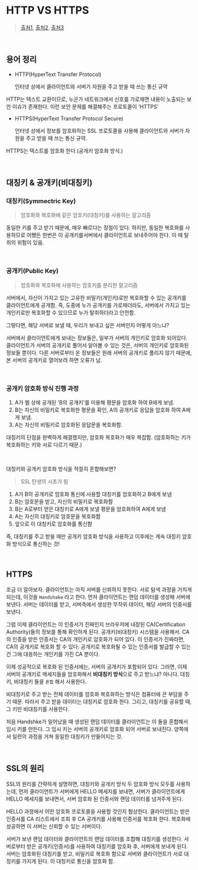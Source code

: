 # HTTP VS HTTPS

> [출처1](https://velog.io/@hygoogi/%EA%B8%B0%EC%88%A0%EB%A9%B4%EC%A0%91-%EC%A4%80%EB%B9%84%ED%95%98%EA%B8%B0), [출처2](https://github.com/gyoogle/tech-interview-for-developer/blob/master/Computer%20Science/Network/HTTP%20%26%20HTTPS.md), [출처3](https://youtu.be/H6lpFRpyl14)

<br/>

## 용어 정리

- HTTP(HyperText Transfer Protocol)

  인터넷 상에서 클라이언트와 서버가 자원을 주고 받을 때 쓰는 통신 규약

HTTP는 텍스트 교환이므로, 누군가 네트워크에서 신호를 가로채면 내용이 노출되는 보안 이슈가 존재한다. 이런 보안 문제를 해결해주는 프로토콜이 'HTTPS'

- HTTPS(HyperText Transfer Protocol Secure)

  인터넷 상에서 정보를 암호화하는 SSL 프로토콜을 사용해 클라이언트와 서버가 자원을 주고 받을 때 쓰는 통신 규약.

HTTPS는 텍스트를 암호화 한다.(공개키 암호화 방식.)

<br/>

## 대칭키 & 공개키(비대칭키)

### 대칭키(Symmectric Key)

> 암호화와 복호화에 같은 암호키(대칭키)를 사용하는 알고리즘

동일한 키를 주고 받기 때문에, 매우 빠르다는 장점이 있다. 하지만, 동일한 복호화를 사용하므로 어쨌든 한번은 이 공개키를서버에서 클라이언트로 보내주어야 한다. 이 때 탈취의 위험이 있음.

<br/>

### 공개키(Public Key)

> 암호화와 복호화에 사용하는 암호키를 분리한 알고리즘

서버에서, 자신이 가지고 있는 고유한 비밀키(개인키)로만 복호화할 수 있는 공개키를 클라이언트에게 공개함. 즉, 도중에 누가 공개키를 가로채더라도, 서버에서 가지고 있는 개인키로만 복호화할 수 있으므로 누가 탈취하더라고 안전함.

그렇다면, 해당 서버로 보낼 때, 우리가 보내고 싶은 서버인지 어떻게 아느냐?

서버에서 클라이언트에게 보내는 정보들은, 일부가 서버의 개인키로 암호화 되어있다. 클라이언트가 서버의 공개키로 풀어서 알아볼 수 있는 것은, 서버의 개인키로 암호화된 정보들 뿐이다. 다른 서버로부터 온 정보들은 원래 서버의 공개키로 풀리지 않기 때문에, 본 서버의 공개키로 열어보려 하면 오류가 남.

<br/>

### 공개키 암호화 방식 진행 과정

1. A가 웹 상에 공개된 'B의 공개키'를 이용해 평문을 암호화 하여 B에게 보냄.
2. B는 자신의 비밀키로 복호화한 평문을 확인, A의 공개키로 응답을 암호화 하여 A에게 보냄.
3. A는 자신의 비밀키로 암호화된 응답문을 복호화함.

대칭키의 단점을 완벽하게 해결했지만, 암호화 복호화가 매우 복잡함. (암호화하는 키가 복호화하는 키와 서로 다르기 때문.)

<br/>

대칭키와 공개키 암호화 방식을 적절히 혼합해보면?

> SSL 탄생의 시초가 됨

1. A가 B의 공개키로 암호화 통신에 사용할 대칭키를 암호화하고 B에게 보냄
2. B는 암호문을 받고, 자신의 비밀키로 복호화함
3. B는 A로부터 얻은 대칭키로 A에게 보낼 평문을 암호화하여 A에게 보냄
4. A는 자신의 대칭키로 암호문을 복호화함
5. 앞으로 이 대칭키로 암호화를 통신함

즉, 대칭키를 주고 받을 때만 공개키 암호화 방식을 사용하고 이후에는 계속 대칭키 암호화 방식으로 통신하는 것!

<br/>

## HTTPS

조금 더 알아보자. 클라이언트는 아직 서버를 신뢰하지 못한다. 서로 탐색 과정을 거치게 되는데, 이것을 `Handshake` 라고 한다. 먼저 클라이언트는 랜덤 데이터를 생성해 서버에 보낸다. 서버는 데이터를 받고, 서버측에서 생성한 무작위 데이터, 해당 서버의 인증서를 보낸다.

그럼 이제 클라이언트는 이 인증서가 진짜인지 브라우저에 내장된 CA(Certification Authority)들의 정보를 통해 확인하게 된다. 공개키(비대칭키) 시스템을 사용해서. CA의 인증을 받은 인증서는 CA의 개인키로 암호화가 되어 있다. 이 인증서가 진짜라면, CA의 공개키로 복호화 할 수 있다. 공개키로 복호화될 수 있는 인증서를 발급할 수 있는 건 그에 대응하는 개인키를 가진 CA 뿐이다.

이제 성공적으로 복호화 된 인증서에는, 서버의 공개키가 포함되어 있다. 그러면, 이제 서버의 공개키로 메세지들을 암호화해서 **비대칭키 방식**으로 주고 받느냐? 아니다. 대칭키, 비대칭키 둘을 `혼합` 해서 사용한다.

비대칭키로 주고 받는 전체 데이터를 암호화 복호화하는 방식은 컴퓨터에 큰 부담을 주기 때문. 따라서 주고 받을 데이터는 대칭키로 암호화 한다. 그리고, 대칭키를 공유할 때, 그 키만 비대칭키를 사용한다.

처음 Handshke가 일어났을 때 생성된 랜덤 데이터를 클라이언트는 이 둘을 혼합해서 임시 키를 만든다. 그 임시 키는 서버의 공개키로 암호화 되어 서버로 보내진다. 양쪽에서 일련의 과정을 거쳐 동일한 대칭키가 만들어지는 것.

<br/>

## SSL의 원리

SSL의 원리를 간략하게 설명하면, 대칭키와 공개키 방식 두 암호화 방식 모두를 사용하는데, 먼저 클라이언트가 서버에게 HELLO 메세지를 보내면, 서버가 클라이언트에게 HELLO 메세지를 보내면서, 서버 암호화 된 인증서와 랜덤 데이터를 넘겨주게 된다.

HELLO 과정에서 어떤 암호화 프로토콜을 사용할 것인지 협상한다. 클라이언트는 받은 인증서를 CA 리스트에서 조회 후 CA 공개키를 사용해 인증서를 복호화 한다. 복호화에 성공하면 이 서버는 신뢰할 수 있는 서버이다.

서버가 보낸 랜덤 데이터와 클라이언트의 랜덤 데이터를 조합해 대칭키를 생성한다. 서버로부터 받은 공개키(인증서)를 사용하여 대칭키를 암호화 후, 서버에게 보내게 된다. 서버는 암호화된 대칭키를 받고, 비밀키로 복호화 함으로 서버와 클라이언트가 서로 대칭키를 가지게 된다. 이 대칭키로 통신을 암호화 함.
